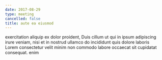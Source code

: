 ```yaml
---
date: 2017-08-29
type: meeting
cancelled: false
title: aute ea eiusmod
---
```

exercitation aliquip ex dolor proident, Duis cillum ut qui in ipsum adipiscing irure veniam, nisi et in nostrud ullamco do incididunt quis dolore laboris Lorem consectetur velit minim non commodo labore occaecat sit cupidatat consequat. enim